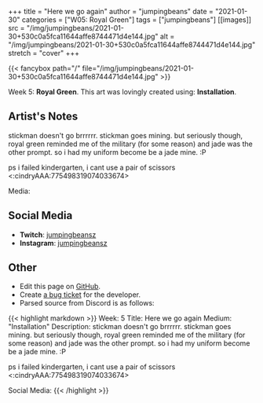 +++
title =       "Here we go again"
author =      "jumpingbeans"
date =        "2021-01-30"
categories =  ["W05: Royal Green"]
tags =        ["jumpingbeans"]
[[images]]
                      src = "/img/jumpingbeans/2021-01-30+530c0a5fca11644affe8744471d4e144.jpg"
                      alt = "/img/jumpingbeans/2021-01-30+530c0a5fca11644affe8744471d4e144.jpg"
                      stretch = "cover"
+++


{{< fancybox path="/" file="/img/jumpingbeans/2021-01-30+530c0a5fca11644affe8744471d4e144.jpg" >}}


Week 5: **Royal Green**. This art was lovingly created using: **Installation**.

## Artist's Notes

stickman doesn't go brrrrrr. stickman goes mining. but seriously though, royal green reminded me of the military (for some reason) and jade was the other prompt. so i had my uniform become be a jade mine. :P

ps i failed kindergarten, i cant use a pair of scissors  <:cindryAAA:775498319074033674> 

Media:

## Social Media

- **Twitch**: [jumpingbeansz]()
- **Instagram**: [jumpingbeansz]()


## Other

- Edit this page on [GitHub](https://github.com/teaminkling/web-refresh/edit/main/blog/content/blog/jumpingbeans-week-5-328d.md).
- Create [a bug ticket](https://github.com/teaminkling/web-refresh/issues/new?assignees=&labels=bug&template=problem-report.md&title=) for the developer.
- Parsed source from Discord is as follows:

{{< highlight markdown >}}
Week:  5
Title:  Here we go again
Medium: "Installation"
Description: stickman doesn't go brrrrrr. stickman goes mining. but seriously though, royal green reminded me of the military (for some reason) and jade was the other prompt. so i had my uniform become be a jade mine. :P

ps i failed kindergarten, i cant use a pair of scissors  <:cindryAAA:775498319074033674> 

Social Media:
{{< /highlight >}}